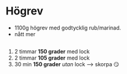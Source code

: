 # Högrev

* 1100g högrev med godtycklig rub/marinad.
* nått mer

## 

1. 2 timmar **150 grader** med lock
1. 2 timmar **105 grader** med lock
1. 30 min **150 grader** _utan_ lock --> skorpa :smirk:
